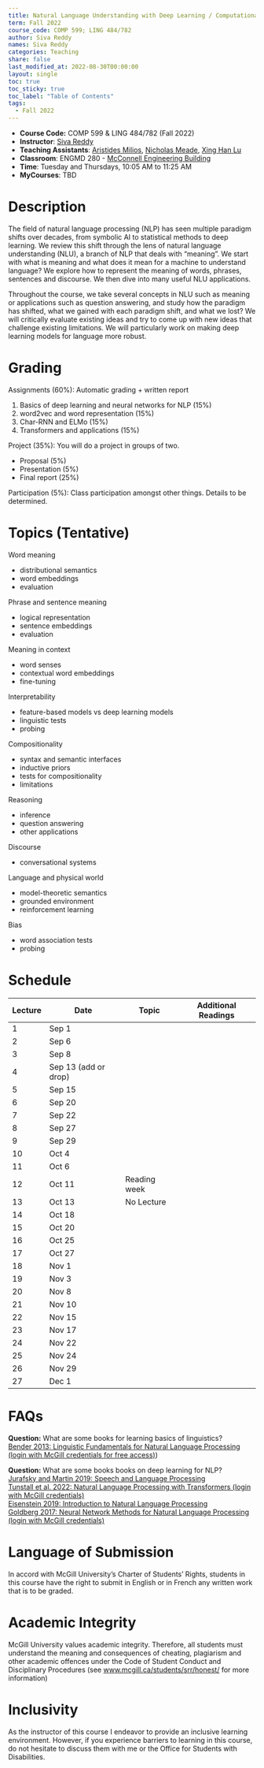 ```yaml
---
title: Natural Language Understanding with Deep Learning / Computational Semantics
term: Fall 2022
course_code: COMP 599; LING 484/782
author: Siva Reddy
names: Siva Reddy
categories: Teaching
share: false
last_modified_at: 2022-08-30T00:00:00
layout: single
toc: true
toc_sticky: true
toc_label: "Table of Contents"
tags:
  - Fall 2022
---
```


* **Course Code:** COMP 599 & LING 484/782 (Fall 2022)
* **Instructor**: [Siva Reddy](https://sivareddy.in/)
* **Teaching Assistants**: [Aristides Milios](http://atmilios.com/), [Nicholas Meade](https://ncmeade.github.io/), [Xing Han Lu](https://xinghanlu.com/)
* **Classroom**: ENGMD 280 - [McConnell Engineering Building](https://www.mcgill.ca/engineering/faculty-staff/buildings-facilities/buildings-facilities-directory/mcconnell)
* **Time**: Tuesday and Thursdays, 10:05 AM to 11:25 AM
* **MyCourses**: TBD

# Description

The field of natural language processing (NLP) has seen multiple paradigm shifts over decades, from symbolic AI to statistical methods to deep learning. We review this shift through the lens of natural language understanding (NLU), a branch of NLP that deals with “meaning”. We start with what is meaning and what does it mean for a machine to understand language? We explore how to represent the meaning of words, phrases, sentences and discourse. We then dive into many useful NLU applications. 

Throughout the course, we take several concepts in NLU such as meaning or applications such as question answering, and study how the paradigm has shifted, what we gained with each paradigm shift, and what we lost? We will critically evaluate existing ideas and try to come up with new ideas that challenge existing limitations. We will particularly work on making deep learning models for language more robust.

# Grading

Assignments (60%): Automatic grading + written report
1. Basics of deep learning and neural networks for NLP (15%)
2. word2vec and word representation (15%)
3. Char-RNN and ELMo (15%)
4. Transformers and applications (15%)

Project (35%): You will do a project in groups of two.
* Proposal (5%)
* Presentation (5%)
* Final report (25%)

Participation (5%): Class participation amongst other things. Details to be determined.

# Topics (Tentative)

Word meaning
* distributional semantics
* word embeddings
* evaluation

Phrase and sentence meaning
* logical representation
* sentence embeddings
* evaluation

Meaning in context
* word senses
* contextual word embeddings
* fine-tuning

Interpretability
* feature-based models vs deep learning models
* linguistic tests
* probing

Compositionality
* syntax and semantic interfaces
* inductive priors
* tests for compositionality
* limitations

Reasoning
* inference
* question answering
* other applications

Discourse
* conversational systems

Language and physical world
* model-theoretic semantics
* grounded environment
* reinforcement learning

Bias
* word association tests
* probing


# Schedule

| Lecture | Date                 | Topic        | Additional Readings |
| ------- | -------------------- | ------------ | ------------------- |
| 1       | Sep 1                |              |                     |
| 2       | Sep 6                |              |                     |
| 3       | Sep 8                |              |                     |
| 4       | Sep 13 (add or drop) |              |                     |
| 5       | Sep 15               |              |                     |
| 6       | Sep 20               |              |                     |
| 7       | Sep 22               |              |                     |
| 8       | Sep 27               |              |                     |
| 9       | Sep 29               |              |                     |
| 10      | Oct 4                |              |                     |
| 11      | Oct 6                |              |                     |
| 12      | Oct 11               | Reading week |                     |
| 13      | Oct 13               | No Lecture   |                     |
| 14      | Oct 18               |              |                     |
| 15      | Oct 20               |              |                     |
| 16      | Oct 25               |              |                     |
| 17      | Oct 27               |              |                     |
| 18      | Nov 1                |              |                     |
| 19      | Nov 3                |              |                     |
| 20      | Nov 8                |              |                     |
| 21      | Nov 10               |              |                     |
| 22      | Nov 15               |              |                     |
| 23      | Nov 17               |              |                     |
| 24      | Nov 22               |              |                     |
| 25      | Nov 24               |              |                     |
| 26      | Nov 29               |              |                     |
| 27      | Dec 1                |              |                     |


# FAQs

**Question:** What are some books for learning basics of linguistics?  
[Bender 2013: Linguistic Fundamentals for Natural Language Processing (login with McGill credentials for free access)](https://mcgill.on.worldcat.org/oclc/853273078))  

**Question:** What are some books books on deep learning for NLP?  
[Jurafsky and Martin 2019: Speech and Language Processing](https://web.stanford.edu/~jurafsky/slp3/)  
[Tunstall et al. 2022: Natural Language Processing with Transformers (login with McGill credentials)](
https://mcgill.on.worldcat.org/oclc/1321899597)  
[Eisenstein 2019: Introduction to Natural Language Processing](https://github.com/jacobeisenstein/gt-nlp-class/blob/master/notes/eisenstein-nlp-notes.pdf)  
[Goldberg 2017: Neural Network Methods for Natural Language Processing (login with McGill credentials)](https://mcgill.on.worldcat.org/oclc/982699889)  

# Language of Submission

In accord with McGill University’s Charter of Students’ Rights, students in this course have the right to submit in English or in French any written work that is to be graded. 

# Academic Integrity

McGill University values academic integrity. Therefore, all students must understand the meaning and consequences of cheating, plagiarism and other academic offences under the Code of Student Conduct and Disciplinary Procedures (see www.mcgill.ca/students/srr/honest/ for more information)

# Inclusivity
As the instructor of this course I endeavor to provide an inclusive learning environment. However, if you experience barriers to learning in this course, do not hesitate to discuss them with me or the Office for Students with Disabilities.
